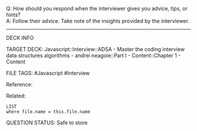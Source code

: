 Q: How should you respond when the interviewer gives you advice, tips, or hints?  
A: Follow their advice. Take note of the insights provided by the interviewer.
<!--ID: 1693659899348-->

---

DECK INFO

TARGET DECK: Javascript::Interview::ADSA - Master the coding interview data structures algorithms - andrei neagoie::Part I - Content::Chapter 1 - Content

FILE TAGS: #Javascript #Interview

Reference:

Related:

```dataview
LIST
where file.name = this.file.name
```


QUESTION STATUS: Safe to store